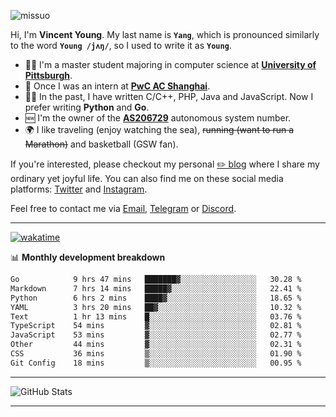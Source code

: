 <p align="left"> <img src="https://komarev.com/ghpvc/?username=missuo&label=Profile%20views&color=0e75b6&style=flat" alt="missuo" /> </p>


Hi, I'm **Vincent Young**. My last name is **`Yang`**, which is pronounced similarly to the word **`Young /jʌŋ/`**, so I used to write it as **`Young`**. 

-  👨‍🎓 I'm a master student majoring in computer science at [**University of Pittsburgh**](https://www.pitt.edu).
-  💼 Once I was an intern at **[PwC AC Shanghai](https://www.linkedin.com/company/pwc-ac-shanghai/)**.
-  👨‍💻 In the past, I have written C/C++, PHP, Java and JavaScript. Now I prefer writing **Python** and **Go**.
-  🆕 I'm the owner of the **[AS206729](https://bgp.tools/AS206729)** autonomous system number.
-  🌍 I like traveling (enjoy watching the sea), ~~running (want to run a Marathon)~~ and basketball (GSW fan).

If you're interested, please checkout my personal [✏️ blog](https://missuo.me/) where I share my ordinary yet joyful life. You can also find me on these social media platforms: [Twitter](https://twitter.com/m1ssuo) and [Instagram](https://www.instagram.com/m1ssuo).

Feel free to contact me via <a href="mailto:i@yyt.moe">Email</a>, [Telegram](https://t.me/missuo) or [Discord](https://discordapp.com/users/missuo#7448).

-------

[![wakatime](https://wakatime.com/badge/user/c13cd961-40ca-417a-afb6-1f9ea8ac295c.svg)](https://wakatime.com/@missuo)

📊 **Monthly development breakdown**
<!--START_SECTION:waka-->

```txt
Go            9 hrs 47 mins   ███████▓░░░░░░░░░░░░░░░░░   30.28 %
Markdown      7 hrs 14 mins   █████▓░░░░░░░░░░░░░░░░░░░   22.41 %
Python        6 hrs 2 mins    ████▓░░░░░░░░░░░░░░░░░░░░   18.65 %
YAML          3 hrs 20 mins   ██▓░░░░░░░░░░░░░░░░░░░░░░   10.32 %
Text          1 hr 13 mins    █░░░░░░░░░░░░░░░░░░░░░░░░   03.76 %
TypeScript    54 mins         ▓░░░░░░░░░░░░░░░░░░░░░░░░   02.81 %
JavaScript    53 mins         ▓░░░░░░░░░░░░░░░░░░░░░░░░   02.77 %
Other         44 mins         ▓░░░░░░░░░░░░░░░░░░░░░░░░   02.31 %
CSS           36 mins         ▒░░░░░░░░░░░░░░░░░░░░░░░░   01.90 %
Git Config    18 mins         ▒░░░░░░░░░░░░░░░░░░░░░░░░   00.95 %
```

<!--END_SECTION:waka-->

-------

![GitHub Stats](https://github-readme-stats-opal-alpha-76.vercel.app/api?username=missuo&show_icons=true&theme=transparent)

-------

